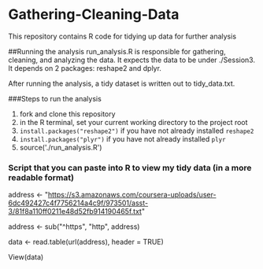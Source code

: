 # Gathering-Cleaning-Data
This repository contains R code for tidying up data for further analysis 


##Running the analysis
run_analysis.R is responsible for gathering, cleaning, and analyzing the data. It expects the data to be under ./Session3. It depends on 2 packages: reshape2 and dplyr.

After running the analysis, a tidy dataset is written out to tidy_data.txt.

###Steps to run the analysis
  1. fork and clone this repository
  2. in the R terminal, set your current working directory to the project root
  3. ```install.packages("reshape2")``` if you have not already installed ```reshape2```
  4. ```install.packages("plyr")``` if you have not already installed ```plyr```
  4. source('./run_analysis.R')
  
### Script that you can paste into R to view my tidy data (in a more readable format)
address <- "https://s3.amazonaws.com/coursera-uploads/user-6dc492427c4f7756214a4c9f/973501/asst-3/81f8a110ff0211e48d52fb914190465f.txt"

address <- sub("^https", "http", address)

data <- read.table(url(address), header = TRUE)

View(data)
